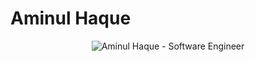 #  Aminul Haque

<p align="center">
  <img src="https://readme-typing-svg.demolab.com/?lines=Hello,+I'm+Aminul+Haque;Software+Engineer+at+LankaBangla+Securities+PLC&font=Fira%20Code&center=true&width=600&height=50&duration=2000&pause=1000&size=18" alt="Aminul Haque - Software Engineer">
</p>


<!--
**haqueaminul10/haqueaminul10** is a ✨ _special_ ✨ repository because its `README.md` (this file) appears on your GitHub profile.

Here are some ideas to get you started:

- 🔭 I’m currently working on ...
- 🌱 I’m currently learning ...
- 👯 I’m looking to collaborate on ...
- 🤔 I’m looking for help with ...
- 💬 Ask me about ...
- 📫 How to reach me: ...
- 😄 Pronouns: ...
- ⚡ Fun fact: ...
-->
